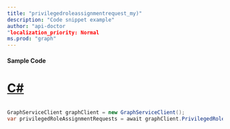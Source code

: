 ```yaml
---
title: "privilegedroleassignmentrequest_my)"
description: "Code snippet example" 
author: "api-doctor
"localization_priority: Normal
ms.prod: "graph"
--- 
```

#### Sample Code
# [C#](#tab/Csharp)

```C#

GraphServiceClient graphClient = new GraphServiceClient();
var privilegedRoleAssignmentRequests = await graphClient.PrivilegedRoleAssignmentRequests.PrivilegedRoleAssignmentRequests.Request().GetAsync();

```
